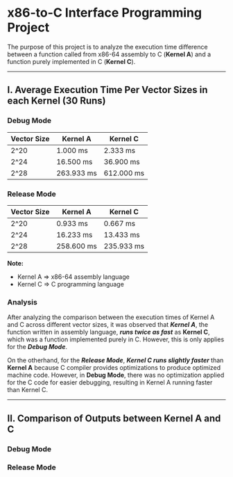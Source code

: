 # x86-to-C Interface Programming Project
The purpose of this project is to analyze the execution time difference between a function called from x86-64 assembly to C (**Kernel A**) and a function purely implemented in C (**Kernel C**).

---

## I. Average Execution Time Per Vector Sizes in each Kernel (30 Runs)
### Debug Mode
| Vector Size | Kernel A | Kernel C |
| --- | --- | --- |
| 2^20 | 1.000 ms |  2.333 ms |
| 2^24 | 16.500 ms |  36.900 ms |
| 2^28 | 263.933 ms |  612.000 ms |

### Release Mode
| Vector Size | Kernel A | Kernel C |
| --- | --- | --- |
| 2^20 | 0.933 ms | 0.667 ms |
| 2^24 | 16.233 ms | 13.433 ms |
| 2^28 | 258.600  ms | 235.933 ms |

**Note:**
- Kernel A => x86-64 assembly language
- Kernel C => C programming language

### Analysis
After analyzing the comparison between the execution times of Kernel A and C across different vector sizes, it was observed that ***Kernel A***, the function written in assembly language, ***runs twice as fast*** as **Kernel C**, which was a function implemented purely in C. However, this is only applies for the ***Debug Mode***. 

On the otherhand, for the ***Release Mode***, ***Kernel C runs slightly faster*** than **Kernel A** because C compiler provides optimizations to produce optimized machine code. However, in **Debug Mode**, there was no optimization applied for the C code for easier debugging, resulting in Kernel A running faster than Kernel C.

---

## II. Comparison of Outputs between Kernel A and C
### Debug Mode

### Release Mode
